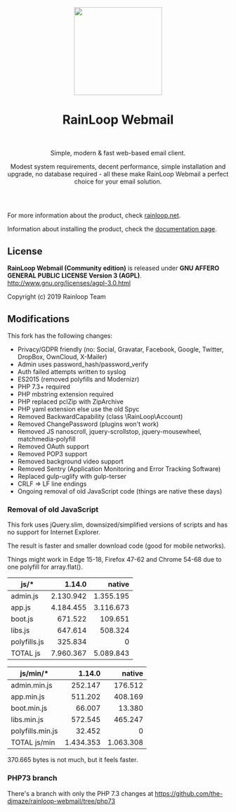 <div align="center">
  <a href="https://github.com/RainLoop/rainloop-webmail">
    <img width="200" heigth="200" src="https://www.rainloop.net/static/img/logo-256x256-tiny.png">
  </a>
  <br>
  <h1>RainLoop Webmail</h1>
  <br>
  <p>
    Simple, modern &amp; fast web-based email client.
  </p>
  <p>
    Modest system requirements, decent performance, simple installation and upgrade, no database required
    - all these make RainLoop Webmail a perfect choice for your email solution.
  </p>
  <h2></h2>
  <br>
</div>

For more information about the product, check [rainloop.net](http://www.rainloop.net/).

Information about installing the product, check the [documentation page](http://www.rainloop.net/docs/installation/).

## License

**RainLoop Webmail (Community edition)** is released under
**GNU AFFERO GENERAL PUBLIC LICENSE Version 3 (AGPL)**.
http://www.gnu.org/licenses/agpl-3.0.html

Copyright (c) 2019 Rainloop Team

## Modifications

This fork has the following changes:

* Privacy/GDPR friendly (no: Social, Gravatar, Facebook, Google, Twitter, DropBox, OwnCloud, X-Mailer)
* Admin uses password_hash/password_verify
* Auth failed attempts written to syslog
* ES2015 (removed polyfills and Modernizr)
* PHP 7.3+ required
* PHP mbstring extension required
* PHP replaced pclZip with ZipArchive
* PHP yaml extension else use the old Spyc
* Removed BackwardCapability (class \RainLoop\Account)
* Removed ChangePassword (plugins won't work)
* Removed JS nanoscroll, jquery-scrollstop, jquery-mousewheel, matchmedia-polyfill
* Removed OAuth support
* Removed POP3 support
* Removed background video support
* Removed Sentry (Application Monitoring and Error Tracking Software)
* Replaced gulp-uglify with gulp-terser
* CRLF => LF line endings
* Ongoing removal of old JavaScript code (things are native these days)

### Removal of old JavaScript

This fork uses jQuery.slim, downsized/simplified versions of scripts and has no support for Internet Explorer.

The result is faster and smaller download code (good for mobile networks).

Things might work in Edge 15-18, Firefox 47-62 and Chrome 54-68 due to one polyfill for array.flat().

|js/*       	|1.14.0   	|native   	|
|-----------	|--------:	|--------:	|
|admin.js    	|2.130.942	|1.355.195	|
|app.js      	|4.184.455	|3.116.673	|
|boot.js     	|  671.522	|  109.651	|
|libs.js     	|  647.614	|  508.324	|
|polyfills.js	|  325.834	|        0	|
|TOTAL js   	|7.960.367	|5.089.843	|

|js/min/*       	|1.14.0   	|native   	|
|---------------	|--------:	|--------:	|
|admin.min.js    	|  252.147	|  176.512	|
|app.min.js      	|  511.202	|  408.169	|
|boot.min.js     	|   66.007	|   13.380	|
|libs.min.js     	|  572.545	|  465.247	|
|polyfills.min.js	|   32.452	|        0	|
|TOTAL js/min   	|1.434.353	|1.063.308	|

370.665 bytes is not much, but it feels faster.

### PHP73 branch

There's a branch with only the PHP 7.3 changes at
https://github.com/the-djmaze/rainloop-webmail/tree/php73
